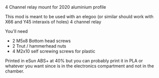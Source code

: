 4 Channel relay mount for 2020 aluminium profile


This mod is meant to be used with an elegoo (or similar should work with X66 and Y45 interaxis of holes) 4 channel relay

You'll need 

- 2 M5x8 Bottom head screws
- 2 Tnut / hammerhead nuts
- 4 M2x10 self screwing screws for plastic

Printed in eSun ABS+ at 40% but you can probably print it in PLA or whatever you want since is in the electronics compartment and not in the chamber. 

